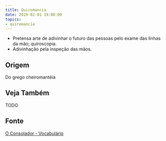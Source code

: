 ```yaml
---
title: Quiromancia
date: 2019-02-01 19:00:00
topics:
- quiromancia
---
```


* Pretensa arte de adivinhar o futuro das pessoas pelo exame das linhas da mão; quiroscopia.
* Adivinhação pela inspeção das mãos.

## Origem
Do grego cheiromantéia

## Veja Também
TODO

## Fonte
[O Consolador - Vocabulário](http://www.oconsolador.com.br/linkfixo/vocabulario/principal.html)
